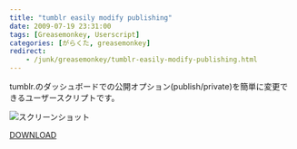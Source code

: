 ```yaml
---
title: "tumblr easily modify publishing"
date: 2009-07-19 23:31:00
tags: [Greasemonkey, Userscript]
categories: [がらくた, greasemonkey]
redirect:
    - /junk/greasemonkey/tumblr-easily-modify-publishing.html
---
```


tumblr.のダッシュボードでの公開オプション(publish/private)を簡単に変更できるユーザースクリプトです。

![][1]

 [1]: /images/2009_0719_tumblr_easily_modify_publishing.png "スクリーンショット"

[DOWNLOAD][2]

 [2]: http://userscripts.org/scripts/show/54020
